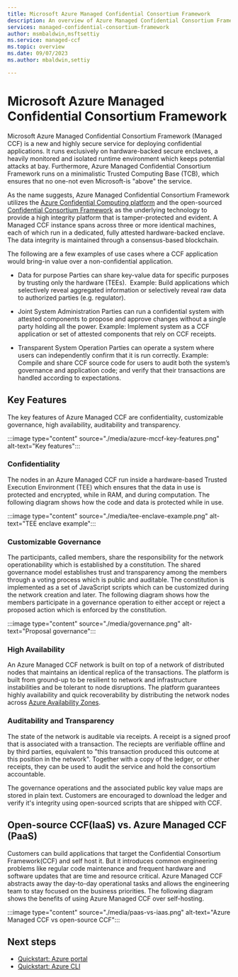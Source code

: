 ```yaml
---
title: Microsoft Azure Managed Confidential Consortium Framework
description: An overview of Azure Managed Confidential Consortium Framework, a highly secure service for deploying confidential application.
services: managed-confidential-consortium-framework
author: msmbaldwin,msftsettiy
ms.service: managed-ccf
ms.topic: overview
ms.date: 09/07/2023
ms.author: mbaldwin,settiy

---
```

# Microsoft Azure Managed Confidential Consortium Framework

Microsoft Azure Managed Confidential Consortium Framework (Managed CCF) is a new and highly secure service for deploying confidential applications. It runs exclusively on hardware-backed secure enclaves, a heavily monitored and isolated runtime environment which keeps potential attacks at bay. Furthermore, Azure Managed Confidential Consortium Framework runs on a minimalistic Trusted Computing Base (TCB), which ensures that no one⁠-not even Microsoft⁠-is "above" the service.

As the name suggests, Azure Managed Confidential Consortium Framework utilizes the [Azure Confidential Computing platform](../confidential-computing/index.yml) and the open-sourced [Confidential Consortium Framework](https://ccf.dev) as the underlying technology to provide a high integrity platform that is tamper-protected and evident. A Managed CCF instance spans across three or more identical machines, each of which run in a dedicated, fully attested hardware-backed enclave. The data integrity is maintained through a consensus-based blockchain.

The following are a few examples of use cases where a CCF application would bring-in value over a non-confidential application.

- Data for purpose
Parties can share key-value data for specific purposes by trusting only the hardware (TEEs). ​
Example: Build applications which selectively reveal aggregated information or selectively reveal raw data to authorized parties (e.g. regulator).​​

- Joint System Administration
Parties can run a confidential system with attested components to propose and approve changes without a single party holding all the power.
Example: Implement system as a CCF application or set of attested components that rely on CCF receipts.

- Transparent System Operation
Parties can operate a system where users can independently confirm that it is run correctly.​​
Example: Compile and share CCF source code for users to audit both the system’s governance and application code; and verify that their transactions are handled according to expectations.​

## Key Features

The key features of Azure Managed CCF are confidentiality, customizable governance, high availability, auditability and transparency.

:::image type="content" source="./media/azure-mccf-key-features.png" alt-text="Key features":::

### Confidentiality

The nodes in an Azure Managed CCF run inside a hardware-based Trusted Execution Environment (TEE) which ensures that the data in use is protected and encrypted, while in RAM, and during computation. The following diagram shows how the code and data is protected while in use.

:::image type="content" source="./media/tee-enclave-example.png" alt-text="TEE enclave example":::

### Customizable Governance

The participants, called members, share the responsibility for the network operationability which is established by a constitution. The shared governance model establishes trust and transparency among the members through a voting process which is public and auditable. The constitution is implemented as a set of JavaScript scripts which can be customized during the network creation and later. The following diagram shows how the members participate in a governance operation to either accept or reject a proposed action which is enforced by the constitution.

:::image type="content" source="./media/governance.png" alt-text="Proposal governance":::

### High Availability

An Azure Managed CCF network is built on top of a network of distributed nodes that maintains an identical replica of the transactions. The platform is built from ground-up to be resilient to network and infrastructure instabilities and be tolerant to node disruptions. The platform guarantees highly availability and quick recoverability by distributing the network nodes across [Azure Availability Zones](https://learn.microsoft.com/en-us/azure/reliability/availability-zones-overview#availability-zones).

### Auditability and Transparency

The state of the network is auditable via receipts. A receipt is a signed proof that is associated with a transaction. The reciepts are verifiable offline and by third parties, equivalent to "this transaction produced this outcome at this position in the network". Together with a copy of the ledger, or other receipts, they can be used to audit the service and hold the consortium accountable. 

The governance operations and the associated public key value maps are stored in plain text. Customers are encouraged to download the ledger and verify it's integrity using open-sourced scripts that are shipped with CCF.

## Open-source CCF(IaaS) vs. Azure Managed CCF (PaaS)

Customers can build applications that target the Confidential Consortium Framework(CCF) and self host it. But it introduces common engineering problems like regular code maintenance and frequent hardware and software updates that are time and resource critical. Azure Managed CCF abstracts away the day-to-day operational tasks and allows the engineering team to stay focused on the business priorities. The following diagram shows the benefits of using Azure Managed CCF over self-hosting.

:::image type="content" source="./media/paas-vs-iaas.png" alt-text="Azure Managed CCF vs open-source CCF":::

## Next steps

- [Quickstart: Azure portal](quickstart-portal.md)
- [Quickstart: Azure CLI](quickstart-python.md)
